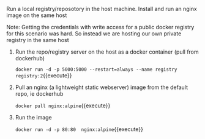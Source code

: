 Run a local registry/reposotory in the host machine. Install and run an nginx image on the same host

Note: Getting the credentials with write access for a public docker registry  for this scenario was hard. So instead we are hosting our own  private registry in the same host

1. Run the repo/registry server on the host as a docker container (pull from  dockerhub)
    
    `docker run -d -p 5000:5000 --restart=always --name registry registry:2`{{execute}}

2. Pull an nginx (a lightweight static webserver) image from the default repo, ie dockerhub

    `docker pull nginx:alpine`{{execute}}

3. Run the image

    `docker run -d -p 80:80  nginx:alpine`{{execute}}
   


